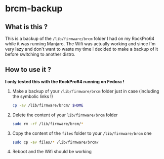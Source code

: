 # brcm-backup

## What is this ?

This is a backup of the `/lib/firmware/brcm` folder I had on my RockPro64 while it was running Manjaro.
The Wifi was actually working and since I'm very lazy and don't want to waste my time I decided to make a backup of it before switching to another distro.

## How to use it ?

**I only tested this with the RockPro64 running on Fedora !**

1. Make a backup of your `/lib/firmware/brcm` folder just in case (including the symbolic links !)

    ```sh
    cp -av /lib/firmware/brcm/ $HOME
    ```

2. Delete the content of your `lib/firmware/brcm` folder

   ```sh
   sudo rm -rf /lib/firmware/brcm/*
   ```

3. Copy the content of the `files` folder to your `/lib/firmware/brcm` one

   ```sh
   sudo cp -av files/* /lib/firmware/brcm/
   ```

4. Reboot and the Wifi should be working
